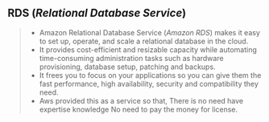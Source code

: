 ## RDS (*Relational Database Service*)
> + Amazon Relational Database Service (*Amazon RDS*) makes it easy to set up, operate, and scale a relational database in the cloud.
> + It provides cost-efficient and resizable capacity while automating time-consuming administration tasks such as hardware provisioning, database setup, patching and backups.
> + It frees you to focus on your applications so you can give them the fast performance, high availability, security and compatibility they need.
> + Aws provided this as a service so that, There is no need have expertise knowledge No need to pay the money for license.